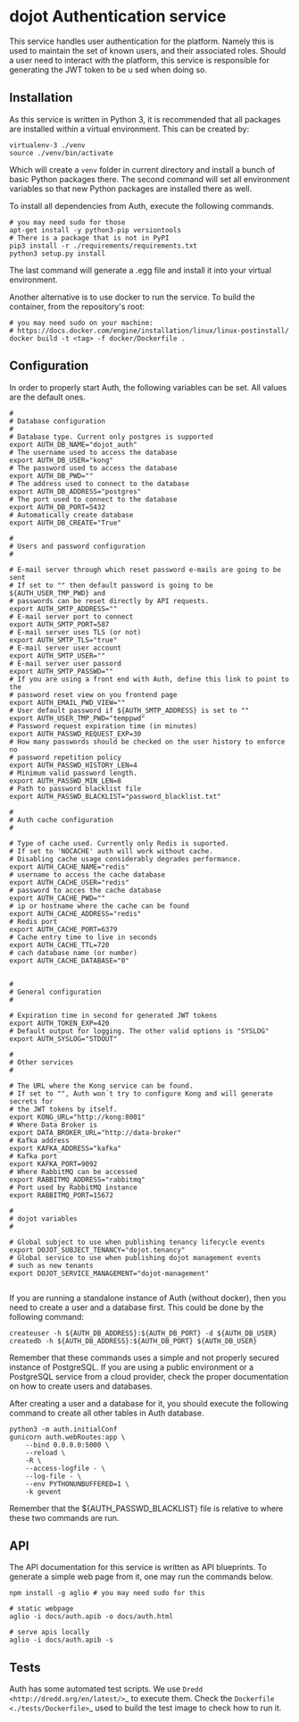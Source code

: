 # dojot Authentication service

This service handles user authentication for the platform. Namely this is used
to maintain the set of known users, and their associated roles. Should a user
need to interact with the platform, this service is responsible for generating
the JWT token to be u sed when doing so.

## Installation

As this service is written in Python 3, it is recommended that all packages are
installed within a virtual environment. This can be created by:

```shell
virtualenv-3 ./venv
source ./venv/bin/activate
```

Which will create a `venv` folder in current directory and install a bunch of
basic Python packages there. The second command will set all environment
variables so that new Python packages are installed there as well.

To install all dependencies from Auth, execute the following commands.

```shell
# you may need sudo for those
apt-get install -y python3-pip versiontools
# There is a package that is not in PyPI
pip3 install -r ./requirements/requirements.txt
python3 setup.py install
```

The last command will generate a .egg file and install it into your virtual
environment.

Another alternative is to use docker to run the service. To build the
container, from the repository's root:

```shell
# you may need sudo on your machine: 
# https://docs.docker.com/engine/installation/linux/linux-postinstall/
docker build -t <tag> -f docker/Dockerfile .
```

## Configuration

In order to properly start Auth, the following variables can be set. All
values are the default ones.

```shell
#
# Database configuration
#
# Database type. Current only postgres is supported
export AUTH_DB_NAME="dojot_auth"
# The username used to access the database
export AUTH_DB_USER="kong"
# The password used to access the database
export AUTH_DB_PWD=""
# The address used to connect to the database
export AUTH_DB_ADDRESS="postgres"
# The port used to connect to the database
export AUTH_DB_PORT=5432
# Automatically create database
export AUTH_DB_CREATE="True"

#
# Users and password configuration
#

# E-mail server through which reset password e-mails are going to be sent
# If set to "" then default password is going to be ${AUTH_USER_TMP_PWD} and
# passwords can be reset directly by API requests.
export AUTH_SMTP_ADDRESS=""
# E-mail server port to connect
export AUTH_SMTP_PORT=587
# E-mail server uses TLS (or not)
export AUTH_SMTP_TLS="true"
# E-mail server user account
export AUTH_SMTP_USER=""
# E-mail server user passord
export AUTH_SMTP_PASSWD=""
# If you are using a front end with Auth, define this link to point to the 
# password reset view on you frontend page
export AUTH_EMAIL_PWD_VIEW=""
# User default password if ${AUTH_SMTP_ADDRESS} is set to ""
export AUTH_USER_TMP_PWD="temppwd"
# Password request expiration time (in minutes)
export AUTH_PASSWD_REQUEST_EXP=30
# How many passwords should be checked on the user history to enforce no
# password repetition policy
export AUTH_PASSWD_HISTORY_LEN=4
# Minimum valid password length.
export AUTH_PASSWD_MIN_LEN=8
# Path to password blacklist file
export AUTH_PASSWD_BLACKLIST="password_blacklist.txt"

#
# Auth cache configuration
#

# Type of cache used. Currently only Redis is suported.
# If set to 'NOCACHE' auth will work without cache. 
# Disabling cache usage considerably degrades performance.
export AUTH_CACHE_NAME="redis"
# username to access the cache database
export AUTH_CACHE_USER="redis"
# password to acces the cache database
export AUTH_CACHE_PWD=""
# ip or hostname where the cache can be found
export AUTH_CACHE_ADDRESS="redis"
# Redis port
export AUTH_CACHE_PORT=6379
# Cache entry time to live in seconds
export AUTH_CACHE_TTL=720
# cach database name (or number)
export AUTH_CACHE_DATABASE="0"


#
# General configuration
#

# Expiration time in second for generated JWT tokens
export AUTH_TOKEN_EXP=420
# Default output for logging. The other valid options is "SYSLOG"
export AUTH_SYSLOG="STDOUT"

#
# Other services
#

# The URL where the Kong service can be found.
# If set to "", Auth won´t try to configure Kong and will generate secrets for
# the JWT tokens by itself.
export KONG_URL="http://kong:8001"
# Where Data Broker is
export DATA_BROKER_URL="http://data-broker"
# Kafka address
export KAFKA_ADDRESS="kafka"
# Kafka port
export KAFKA_PORT=9092
# Where RabbitMQ can be accessed
export RABBITMQ_ADDRESS="rabbitmq"
# Port used by RabbitMQ instance
export RABBITMQ_PORT=15672

#
# dojot variables
#

# Global subject to use when publishing tenancy lifecycle events
export DOJOT_SUBJECT_TENANCY="dojot.tenancy"
# Global service to use when publishing dojot management events
# such as new tenants
export DOJOT_SERVICE_MANAGEMENT="dojot-management"


```

If you are running a standalone instance of Auth (without docker), then you
need to create a user and a database first. This could be done by the following
command:

```shell
createuser -h ${AUTH_DB_ADDRESS}:${AUTH_DB_PORT} -d ${AUTH_DB_USER}
createdb -h ${AUTH_DB_ADDRESS}:${AUTH_DB_PORT} ${AUTH_DB_USER}
```

Remember that these commands uses a simple and not properly secured instance of
PostgreSQL. If you are using a public environment or a PostgreSQL service
from a cloud provider, check the proper documentation on how to create users
and databases.

After creating a user and a database for it, you should execute the following
command to create all other tables in Auth database.

```shell
python3 -m auth.initialConf
gunicorn auth.webRoutes:app \
    --bind 0.0.0.0:5000 \
    --reload \
    -R \
    --access-logfile - \
    --log-file - \
    --env PYTHONUNBUFFERED=1 \
    -k gevent
```

Remember that the ${AUTH_PASSWD_BLACKLIST} file is relative to where these two
commands are run.

## API

The API documentation for this service is written as API blueprints.
To generate a simple web page from it, one may run the commands below.

```shell
npm install -g aglio # you may need sudo for this

# static webpage
aglio -i docs/auth.apib -o docs/auth.html

# serve apis locally
aglio -i docs/auth.apib -s
```

## Tests

Auth has some automated test scripts. We use `Dredd
<http://dredd.org/en/latest/>`_ to execute them. Check the `Dockerfile
<./tests/Dockerfile>`_ used to build the test image to check how to run it.
